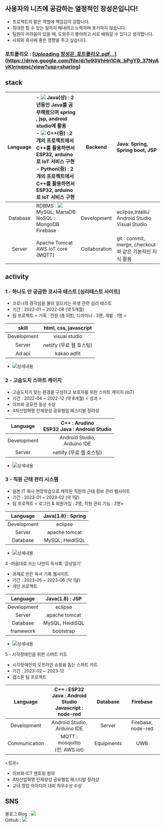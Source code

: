 ## 사용자의 니즈에 공감하는 열정적인  장성은입니다!

- 프로젝트의 맡은 역할에 책임감이 강합니다.
- 최대한 할 수 있는 일까지 해내려고 노력하며 포기하지 않습니다.
- 팀원이 어려움이 있을 때, 도와주기 좋아하고 서로 배워갈 수 있다고 생각합니다.
- 사회와 회사에 좋은 영향을 주고 싶습니다.


### 포트폴리오 : [[Uploading 장성은_포트폴리오.pdf…]()](https://drive.google.com/file/d/1o93VhHn1Cik_bPgYD_37NyAvKIrrnqmc/view?usp=sharing)

## stack

| Language | - ![](https://img.shields.io/badge/-Java-007396?style=flat&logo=JavalogoColor=white) Java(상) : 2년동안 Java를 공부해왔으며 spring , jsp, android studio에 활용 <br>- ![](https://img.shields.io/badge/-c++-00599C?style=flat&logo=cpluspluslogoColor=white) C++(중) : 2개의 프로젝트에서 C++를 활용하면서 ESP32, arduino로 IoT 서비스 구현 <br>- Python(중) : 2개의 프로젝트에서 C++를 활용하면서 ESP32, arduino로 IoT 서비스 구현 |    Backend    | Java: Spring, Spring boot, JSP |
|:--------:|:------------------------------------------------|:-------------:|:-----------------------------------------------------------|
| Database | RDBMS : ![](https://img.shields.io/badge/-mysql-4479A1?style=flat&logo=mysql&logoColor=white) MySQL, MariaDB <br>NoSQL : MongoDB Firebase |  Development  | eclipse,IntelliJ <br>Android Studio <br>Visual Studio |
|  Server  | Apache Tomcat<br> AWS IoT core (MQTT) | Collaboration | git : commit, merge, checkout와 같은 기본적인 지식 활용 |

## activity

### 1 - 하나도 안 궁금한 코시국 테스트 [심리테스트 사이트]
- 코로나의 경각심을 불러 일으키는 위생 관련 심리 테스트
- 기간 : 2022-01 ~ 2022-08 (약 5개월)
- 팀 프로젝트 < 기획 : 전원 (총 5명), 디자이너 : 3명, 개발 : 1명 >

|skill|html, css, javascript|
|:-------:|:--------------:|
|Development|visual studio|
|Server|netlify (무료 웹 호스팅)|
|Ad api|kakao adfit|

- ![상세내용](https://github.com/EunSung98/covidPersonalityTes)

### 2 - 고슴도치 스마트 케이지
- 고슴도치가 맞는 환경을 구성하고 보호자를 위한 스마트 케이지 (IoT)
- 기간 : 2022-04 ~ 2022-12 (약 8개월)
< 성과 >
- 이브와 공모전 동상 수상
- 4차산업혁명 인재양성 공유협업 페스티발 장려상

|Language|C++ : Arudino <br> ESP32  Java : Android Studio|
|:-------:|:--------------:|
|Development|Android Studio,<br> Arduino IDE|
|Server|netlify (무료 웹 호스팅)|

- ![상세내용](https://github.com/EunSung98/hedgeHouse)

### 3 - 직원 근태 관리 시스템
- 일본 IT 회사 현장학습으로 제작된 직원의 근태 정보 관리 웹사이트
- 기간 : 2023-01 ~ 2023-02 (약 1달)
- 팀 프로젝트 < 로그인 & 회원가입 : 2명, 직원 관리 기능 : 2명>

|Language|Java(1.8) : Spring|
|:-------:|:--------------:|
|Development|eclipse|
|Server|apache tomcat|
|Database|MySQL, HeidiSQL |
  
- ![상세내용](https://github.com/EunSung98/fosFieldTrip)

4 -마음대로 쓰는 나만의 독서록 '감상일기’
- 과제로 만든 독서 기록 웹사이트
- 기간 : 2023-05 ~ 2023-06 (약 1달)
- 개인 프로젝트

|Language|Java(1.8) : JSP|
|:-------:|:--------------:|
|Development|eclipse|
|Server|apache tomcat|
|Database|MySQL, HeidiSQL|
|framework|bootstrap|

- ![상세내용](https://github.com/EunSung98/readMemo)

5 - 시각장애인을 위한 스마트 카트
- 시각장애인의 오프라인 쇼핑을 돕는 스마트 카트
- 기간 : 2023-02 ~ 2023-12
- 캡스톤 팀 프로젝트

|Language|C++ : ESP32 <br> Java : Android Studio <br> Javascript : node-red|Database|Firebase|
|:-------:|:--------------:|:--------------:|:--------------:|
|Development|Android Studio, Arduino IDE|Server|Firebase, node-red|
|Communication|MQTT : mosquitto <br> (전: AWS iot)|Equipments|UWB|

<성과>
- 이브와 ICT 멘토링 참여
- 4차산업혁명 인재양성 공유협업 페스티발 장려상
- 교내 창업 아이디어 대회 최우수상 수상


## SNS 
블로그 Blog : <a href="https://jangmay.tistory.com/" target="_blank"><img src="https://img.shields.io/badge/blog-orange?style=flat-square&logo=&logoColor=white"/></a><br>
Github : <a href="https://github.com/EunSung98" target="_blank"><img src="https://img.shields.io/badge/Github-black?style=flat-square&logo=&logoColor=white"/></a><br>
